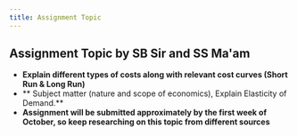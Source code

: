 ```yaml
---
title: Assignment Topic
---
```


## **Assignment Topic by SB Sir and SS Ma'am**
- **Explain different types of costs along with relevant cost curves (Short Run & Long Run)**
- ** Subject matter (nature and scope of economics), Explain Elasticity of Demand.**
- **Assignment will be submitted approximately by the first week of October, so keep researching on this topic from different sources**



